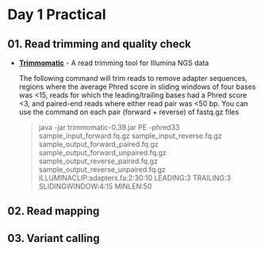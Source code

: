 # Day 1 Practical

## 01. Read trimming and quality check

* **[Trimmomatic](http://www.usadellab.org/cms/?page=trimmomatic)** - A read trimming tool for Illumina NGS data

    The following command will trim reads to remove adapter sequences, regions where the average Phred score in sliding windows of four bases was <15, reads for which the leading/trailing bases had a Phred score <3, and paired-end reads where either read pair was <50 bp. You can use the command on each pair (forward + reverse) of fastq.gz files

    > java -jar trimmomatic-0.39.jar PE -phred33 sample_input_forward.fq.gz sample_input_reverse.fq.gz sample_output_forward_paired.fq.gz sample_output_forward_unpaired.fq.gz sample_output_reverse_paired.fq.gz sample_output_reverse_unpaired.fq.gz ILLUMINACLIP:adapters.fa:2:30:10 LEADING:3 TRAILING:3 SLIDINGWINDOW:4:15 MINLEN:50


## 02. Read mapping

## 03. Variant calling
